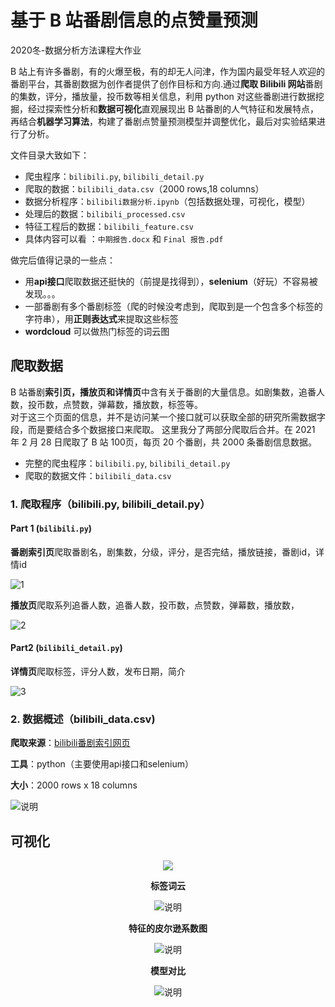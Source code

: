# 基于 B 站番剧信息的点赞量预测

 2020冬-数据分析方法课程大作业
 
B 站上有许多番剧，有的火爆至极，有的却无人问津，作为国内最受年轻人欢迎的番剧平台，其番剧数据为创作者提供了创作目标和方向.通过**爬取 Bilibili 网站**番剧的集数，评分，播放量，投币数等相关信息，利用 python 对这些番剧进行数据挖掘，经过探索性分析和**数据可视化**直观展现出 B 站番剧的人气特征和发展特点，再结合**机器学习算法**，构建了番剧点赞量预测模型并调整优化，最后对实验结果进行了分析。

文件目录大致如下：
* 爬虫程序：`bilibili.py`, `bilibili_detail.py`
* 爬取的数据：`bilibili_data.csv`（2000 rows,18 columns）
* 数据分析程序：`bilibili数据分析.ipynb`（包括数据处理，可视化，模型）
* 处理后的数据：`bilibili_processed.csv`
* 特征工程后的数据：`bilibili_feature.csv`
* 具体内容可以看 ：`中期报告.docx` 和 `Final 报告.pdf`

做完后值得记录的一些点：
* 用**api接口**爬取数据还挺快的（前提是找得到），**selenium**（好玩）不容易被发现。。。
* 一部番剧有多个番剧标签（爬的时候没考虑到，爬取到是一个包含多个标签的字符串），用**正则表达式**来提取这些标签
* **wordcloud** 可以做热门标签的词云图

## 爬取数据
B 站番剧**索引页，播放页和详情页**中含有关于番剧的大量信息。如剧集数，追番人数，投币数，点赞数，弹幕数，播放数，标签等。   
对于这三个页面的信息，并不是访问某一个接口就可以获取全部的研究所需数据字段，而是要结合多个数据接口来爬取。
这里我分了两部分爬取后合并。在 2021 年 2 月 28 日爬取了 B 站 100页，每页 20 个番剧，共 2000 条番剧信息数据。
* 完整的爬虫程序：`bilibili.py`, `bilibili_detail.py`
* 爬取的数据文件：`bilibili_data.csv`
### 1. 爬取程序（bilibili.py, bilibili_detail.py）
#### Part 1 (`bilibili.py`)
**番剧索引页**爬取番剧名，剧集数，分级，评分，是否完结，播放链接，番剧id，详情id  

![1](https://github.com/QinxFeng620/Bilibili-selenium-2020Winter/blob/main/%E8%A7%A3%E9%87%8A/%E7%B4%A2%E5%BC%95%E9%A1%B5.png)

**播放页**爬取系列追番人数，追番人数，投币数，点赞数，弹幕数，播放数，

![2](https://github.com/QinxFeng620/Bilibili-selenium-2020Winter/blob/main/%E8%A7%A3%E9%87%8A/%E6%92%AD%E6%94%BE%E9%A1%B5.png)
#### Part2 (`bilibili_detail.py`)
**详情页**爬取标签，评分人数，发布日期，简介

![3](https://github.com/QinxFeng620/Bilibili-selenium-2020Winter/blob/main/%E8%A7%A3%E9%87%8A/%E8%AF%A6%E6%83%85%E9%A1%B5.png)
### 2. 数据概述（bilibili_data.csv)
**爬取来源**：[bilibili番剧索引网页](https://www.bilibili.com/anime/index/#season_version=-1&area=-1&is_finish=-1&copyright=-1&season_status=-1&season_month=-1&year=-1&style_id=-1&order=4&st=1&sort=0&page=1)

**工具**：python（主要使用api接口和selenium）

**大小**：2000 rows x 18 columns

![说明](https://github.com/QinxFeng620/Bilibili-selenium-2020Winter/blob/main/%E8%A7%A3%E9%87%8A/%E7%95%AA%E5%89%A7%E4%BF%A1%E6%81%AF%E5%AD%97%E6%AE%B5%E8%AF%B4%E6%98%8E.png)

## 可视化

<div align="center">
 <img src="https://github.com/QinxFeng620/Bilibili-selenium-2020Winter/blob/main/Visualization/Top%2010%20%E7%83%AD%E9%97%A8%E6%A0%87%E7%AD%BE.png"/)
</div>  
 
**标签词云**

![说明](https://github.com/QinxFeng620/Bilibili-selenium-2020Winter/blob/main/Visualization/%E7%83%AD%E9%97%A8%E6%A0%87%E7%AD%BE%E8%AF%8D%E4%BA%91.png)

**特征的皮尔逊系数图**

![说明](https://github.com/QinxFeng620/Bilibili-selenium-2020Winter/blob/main/Visualization/heatmap.png)

**模型对比**
 
![说明](https://github.com/QinxFeng620/Bilibili-selenium-2020Winter/blob/main/Visualization/model%20comparison.png)



